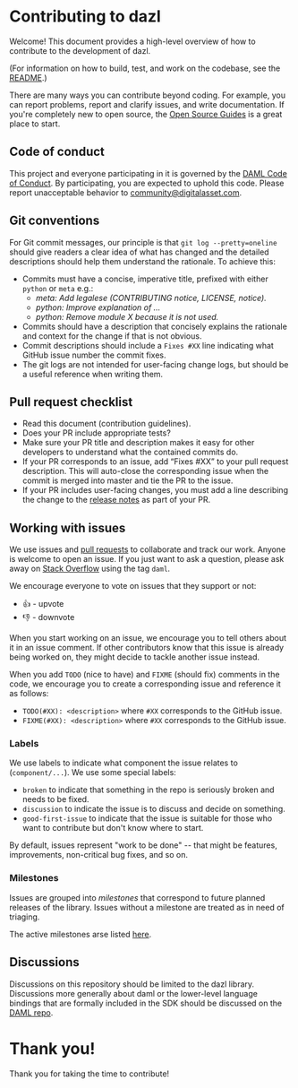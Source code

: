 # Contributing to dazl

Welcome! This document provides a high-level overview of how to contribute to the development of dazl.

(For information on how to build, test, and work on the codebase, see the [README](./README.md).)

There are many ways you can contribute beyond coding. For example, you can report problems, report and clarify issues, and write documentation. If you're completely new to open source, the [Open Source Guides](https://opensource.guide) is a great place to start.

## Code of conduct

This project and everyone participating in it is governed by the [DAML Code of Conduct](./CODE_OF_CONDUCT.md). By participating, you are expected to uphold this code. Please report unacceptable behavior to [community@digitalasset.com](mailto:community@digitalasset.com).

## Git conventions

For Git commit messages, our principle is that `git log --pretty=oneline` should give readers a clear idea of what has changed and the detailed descriptions should help them understand the rationale. To achieve this:

* Commits must have a concise, imperative title, prefixed with either `python` or `meta` e.g.:
  * *meta: Add legalese (CONTRIBUTING notice, LICENSE, notice).*
  * *python: Improve explanation of …*
  * *python: Remove module X because it is not used.*
* Commits should have a description that concisely explains the rationale and context for the change if that is not obvious.
* Commit descriptions should include a `Fixes #XX` line indicating what GitHub issue number the commit fixes.
* The git logs are not intended for user-facing change logs, but should be a useful reference when writing them.

## Pull request checklist

- Read this document (contribution guidelines).
- Does your PR include appropriate tests?
- Make sure your PR title and description makes it easy for other developers to understand what the contained commits do.
- If your PR corresponds to an issue, add “Fixes #XX” to your pull request description. This will auto-close the corresponding issue when the commit is merged into master and tie the PR to the issue.
- If your PR includes user-facing changes, you must add a line describing the change to the [release notes](docs/source/support/release-notes.rst) as part of your PR.

## Working with issues

We use issues and [pull requests](https://help.github.com/articles/about-pull-requests/) to collaborate and track our work. Anyone is welcome to open an issue. If you just want to ask a question, please ask away on [Stack Overflow](https://stackoverflow.com/questions/tagged/daml) using the tag `daml`.

We encourage everyone to vote on issues that they support or not:

* 👍 - upvote
* 👎 - downvote

When you start working on an issue, we encourage you to tell others about it in an issue comment. If other contributors know that this issue is already being worked on, they might decide to tackle another issue instead.

When you add `TODO` (nice to have) and `FIXME` (should fix) comments in the code, we encourage you to create a corresponding issue and reference it as follows:

* `TODO(#XX): <description>` where `#XX` corresponds to the GitHub issue.
* `FIXME(#XX): <description>` where `#XX` corresponds to the GitHub issue.

### Labels

We use labels to indicate what component the issue relates to (`component/...`). We use some special labels:

- `broken` to indicate that something in the repo is seriously broken and needs to be fixed.
- `discussion` to indicate the issue is to discuss and decide on something.
- `good-first-issue` to indicate that the issue is suitable for those who want to contribute but don't know where to start.

By default, issues represent "work to be done" -- that might be features, improvements, non-critical bug fixes, and so on.

### Milestones

Issues are grouped into *milestones* that correspond to future planned releases of the library. Issues without a milestone are treated as in need of triaging.

The active milestones arse listed [here](https://github.com/DACH-NY/dazl/milestones).

## Discussions

Discussions on this repository should be limited to the dazl library. Discussions more generally about daml or the lower-level language bindings that are formally included in the SDK should be discussed on the [DAML repo](https://github.com/DACH-NY/daml).

# Thank you!

Thank you for taking the time to contribute!
